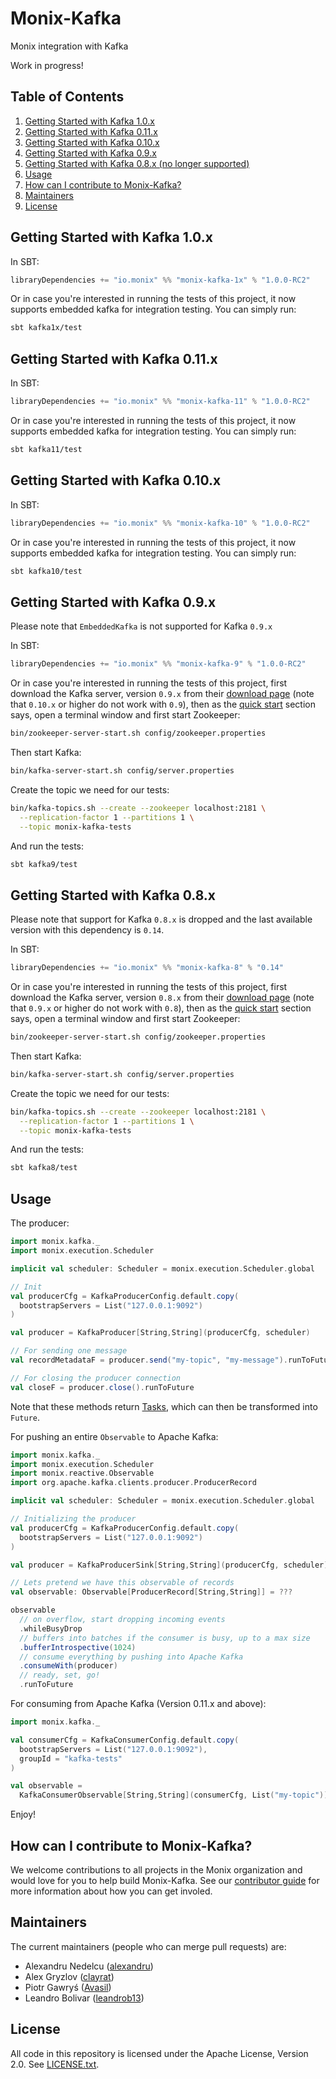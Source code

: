 # Monix-Kafka

Monix integration with Kafka

Work in progress!

## Table of Contents
1. [Getting Started with Kafka 1.0.x](#getting-started-with-kafka-10x)
2. [Getting Started with Kafka 0.11.x](#getting-started-with-kafka-011x)
3. [Getting Started with Kafka 0.10.x](#getting-started-with-kafka-010x)
4. [Getting Started with Kafka 0.9.x](#getting-started-with-kafka-09x)
5. [Getting Started with Kafka 0.8.x (no longer supported)](#getting-started-with-kafka-08x)
6. [Usage](#usage)
7. [How can I contribute to Monix-Kafka?](#how-can-i-contribute-to-monix-kafka?)
8. [Maintainers](#maintainers)
9. [License](#license)

## Getting Started with Kafka 1.0.x 

In SBT:

```scala
libraryDependencies += "io.monix" %% "monix-kafka-1x" % "1.0.0-RC2"
```

Or in case you're interested in running the tests of this project, it
now supports embedded kafka for integration testing. You can simply run:

```bash
sbt kafka1x/test
```

## Getting Started with Kafka 0.11.x

In SBT:

```scala
libraryDependencies += "io.monix" %% "monix-kafka-11" % "1.0.0-RC2"
```

Or in case you're interested in running the tests of this project, it
now supports embedded kafka for integration testing. You can simply run:

```bash
sbt kafka11/test
```

## Getting Started with Kafka 0.10.x

In SBT:

```scala
libraryDependencies += "io.monix" %% "monix-kafka-10" % "1.0.0-RC2"
```

Or in case you're interested in running the tests of this project, it
now supports embedded kafka for integration testing. You can simply run:

```bash
sbt kafka10/test
```

## Getting Started with Kafka 0.9.x

Please note that `EmbeddedKafka` is not supported for Kafka `0.9.x`

In SBT:

```scala
libraryDependencies += "io.monix" %% "monix-kafka-9" % "1.0.0-RC2"
```

Or in case you're interested in running the tests of this project,
first download the Kafka server, version `0.9.x` from their 
[download page](https://kafka.apache.org/downloads.html) (note that
`0.10.x` or higher do not work with `0.9`), then as the
[quick start](https://kafka.apache.org/090/documentation.html#quickstart)
section says, open a terminal window and first start Zookeeper:

```bash
bin/zookeeper-server-start.sh config/zookeeper.properties
```

Then start Kafka:

```bash
bin/kafka-server-start.sh config/server.properties
```

Create the topic we need for our tests:

```bash
bin/kafka-topics.sh --create --zookeeper localhost:2181 \
  --replication-factor 1 --partitions 1 \
  --topic monix-kafka-tests
```

And run the tests:

```bash
sbt kafka9/test
```

## Getting Started with Kafka 0.8.x

Please note that support for Kafka `0.8.x` is dropped and the last available version with this dependency is `0.14`.

In SBT:

```scala
libraryDependencies += "io.monix" %% "monix-kafka-8" % "0.14"
```

Or in case you're interested in running the tests of this project,
first download the Kafka server, version `0.8.x` from their 
[download page](https://kafka.apache.org/downloads.html) (note that
`0.9.x` or higher do not work with `0.8`), then as the
[quick start](https://kafka.apache.org/082/documentation.html#quickstart)
section says, open a terminal window and first start Zookeeper:

```bash
bin/zookeeper-server-start.sh config/zookeeper.properties
```

Then start Kafka:

```bash
bin/kafka-server-start.sh config/server.properties
```

Create the topic we need for our tests:

```bash
bin/kafka-topics.sh --create --zookeeper localhost:2181 \
  --replication-factor 1 --partitions 1 \
  --topic monix-kafka-tests
```

And run the tests:

```bash
sbt kafka8/test
```

## Usage

The producer:

```scala
import monix.kafka._
import monix.execution.Scheduler

implicit val scheduler: Scheduler = monix.execution.Scheduler.global

// Init
val producerCfg = KafkaProducerConfig.default.copy(
  bootstrapServers = List("127.0.0.1:9092")
)

val producer = KafkaProducer[String,String](producerCfg, scheduler)

// For sending one message
val recordMetadataF = producer.send("my-topic", "my-message").runToFuture

// For closing the producer connection
val closeF = producer.close().runToFuture
```

Note that these methods return [Tasks](https://monix.io/docs/3x/eval/task.html),
which can then be transformed into `Future`.

For pushing an entire `Observable` to Apache Kafka:

```scala
import monix.kafka._
import monix.execution.Scheduler
import monix.reactive.Observable
import org.apache.kafka.clients.producer.ProducerRecord

implicit val scheduler: Scheduler = monix.execution.Scheduler.global

// Initializing the producer
val producerCfg = KafkaProducerConfig.default.copy(
  bootstrapServers = List("127.0.0.1:9092")
)

val producer = KafkaProducerSink[String,String](producerCfg, scheduler)

// Lets pretend we have this observable of records
val observable: Observable[ProducerRecord[String,String]] = ???

observable
  // on overflow, start dropping incoming events
  .whileBusyDrop
  // buffers into batches if the consumer is busy, up to a max size
  .bufferIntrospective(1024)
  // consume everything by pushing into Apache Kafka
  .consumeWith(producer)
  // ready, set, go!
  .runToFuture
```

For consuming from Apache Kafka (Version 0.11.x and above):

```scala
import monix.kafka._

val consumerCfg = KafkaConsumerConfig.default.copy( 
  bootstrapServers = List("127.0.0.1:9092"),
  groupId = "kafka-tests"
)

val observable = 
  KafkaConsumerObservable[String,String](consumerCfg, List("my-topic"))
```

Enjoy! 

## How can I contribute to Monix-Kafka?

We welcome contributions to all projects in the Monix organization and would love 
for you to help build Monix-Kafka. See our [contributor guide](./CONTRIBUTING.md) for
more information about how you can get involed.

## Maintainers

The current maintainers (people who can merge pull requests) are:

- Alexandru Nedelcu ([alexandru](https://github.com/alexandru))
- Alex Gryzlov ([clayrat](https://github.com/clayrat))
- Piotr Gawryś ([Avasil](https://github.com/Avasil))
- Leandro Bolivar ([leandrob13](https://github.com/leandrob13))

## License

All code in this repository is licensed under the Apache License,
Version 2.0.  See [LICENSE.txt](./LICENSE.txt).
